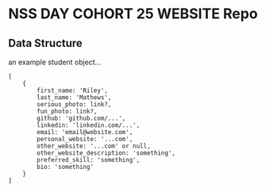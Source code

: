 # NSS DAY COHORT 25 WEBSITE Repo

## Data Structure
an example student object...

```
[
	{
		first_name: 'Riley',
		last_name: 'Mathews',
		serious_photo: link?,
		fun_photo: link?,
		github: 'github.com/...',
		linkedin: 'linkedin.com/...',
		email: 'email@website.com',
		personal_website: '...com',
		other_website: '...com' or null,
		other_website_description: 'something',
		preferred_skill: 'something',
		bio: 'something'
	}
]
```